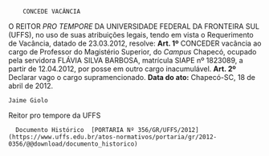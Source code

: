         CONCEDE VACÂNCIA  

 O REITOR *PRO TEMPORE*  DA UNIVERSIDADE FEDERAL DA FRONTEIRA SUL (UFFS), no uso de suas atribuições legais, tendo em vista o Requerimento de Vacância, datado de 23.03.2012, resolve:   **Art. 1º**  CONCEDER vacância ao cargo de Professor do Magistério Superior, do *Campus*  Chapecó, ocupado pela servidora FLÁVIA SILVA BARBOSA, matrícula SIAPE nº 1823089, a partir de 12.04.2012, por posse em outro cargo inacumulável.   **Art. 2º**  Declarar vago o cargo supramencionado.        **Data do ato:** Chapecó-SC, 18 de abril de 2012.   
 

    Jaime Giolo    
 Reitor pro tempore da UFFS 

      Documento Histórico  [PORTARIA Nº 356/GR/UFFS/2012](https://www.uffs.edu.br/atos-normativos/portaria/gr/2012-0356/@@download/documento_historico)     
      